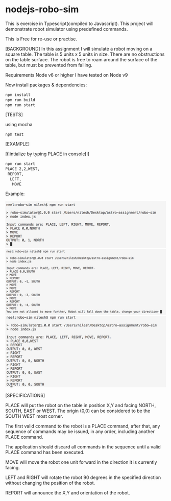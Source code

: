 # nodejs-robo-sim

This is exercise in Typescript(compiled to Javascript). This project will demonstrate robot simulator using predefined commands. 

This is Free for re-use or practise.

[BACKGROUND]
In this assignment I will simulate a robot moving on a square table. The table is 5
units x 5 units in size. There are no obstructions on the table surface. The robot is free
to roam around the surface of the table, but must be prevented from falling.

Requirements Node v6 or higher I have tested on Node v9

Now install packages & dependencies:
```shell
npm install
npm run build
npm run start
```
[TESTS]

using mocha
```shell
npm test
```

[EXAMPLE]

[i]intialize by typing PLACE in console[i]

```shell
npm run start
PLACE 2,2,WEST,
 REPORT,
  LEFT,
   MOVE 
```

Example: 

![Alt text](extra/screen_case1.png "MOVE")
![Alt text](extra/screen_case2.png "PROTECT FROM FALLING")
![Alt text](extra/screen_case3.png "CHANGE DIRECTION in 90 DEGREE")

[SPECIFICATIONS]

PLACE will put the robot on the table in position X,Y and facing NORTH, SOUTH, EAST
or WEST. The origin (0,0) can be considered to be the SOUTH WEST most corner.

The first valid command to the robot is a PLACE command, after that, any sequence of commands may be issued, in any order, including another PLACE command. 

The application should discard all commands in the sequence until a valid PLACE command has been executed.

MOVE will move the robot one unit forward in the direction it is currently facing.

LEFT and RIGHT will rotate the robot 90 degrees in the specified direction without changing the position of the robot.

REPORT will announce the X,Y and orientation of the robot.

